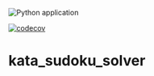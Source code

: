 ![Python application](https://github.com/davidtazy/kata_sudoku_solver/workflows/Python%20application/badge.svg)

[![codecov](https://codecov.io/gh/davidtazy/kata_sudoku_solver/branch/master/graph/badge.svg)](https://codecov.io/gh/davidtazy/kata_sudoku_solver)

# kata_sudoku_solver
